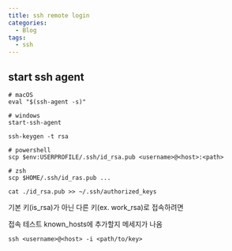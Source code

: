```yaml
---
title: ssh remote login
categories:
  - Blog
tags:
  - ssh
---
```


start ssh agent
---

```shell
# macOS
eval "$(ssh-agent -s)"

# windows
start-ssh-agent
```

```shell
ssh-keygen -t rsa
```

```shell
# powershell
scp $env:USERPROFILE/.ssh/id_rsa.pub <username>@<host>:<path>

# zsh
scp $HOME/.ssh/id_ras.pub ...
```


```shell
cat ./id_rsa.pub >> ~/.ssh/authorized_keys
```


기본 키(is_rsa)가 아닌 다른 키(ex. work_rsa)로 접속하려면

접속 테스트
known_hosts에 추가할지 메세지가 나옴
```shell
ssh <username>@<host> -i <path/to/key>
```